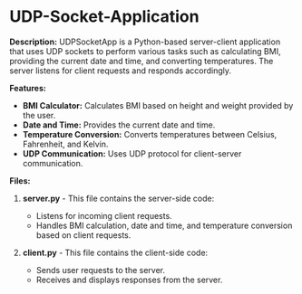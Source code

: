 # UDP-Socket-Application

**Description:**
UDPSocketApp is a Python-based server-client application that uses UDP sockets to perform various tasks such as calculating BMI, providing the current date and time, and converting temperatures. The server listens for client requests and responds accordingly.

**Features:**
- **BMI Calculator:** Calculates BMI based on height and weight provided by the user.
- **Date and Time:** Provides the current date and time.
- **Temperature Conversion:** Converts temperatures between Celsius, Fahrenheit, and Kelvin.
- **UDP Communication:** Uses UDP protocol for client-server communication.

**Files:**
1. **server.py** - This file contains the server-side code:
    - Listens for incoming client requests.
    - Handles BMI calculation, date and time, and temperature conversion based on client requests.

2. **client.py** - This file contains the client-side code:
    - Sends user requests to the server.
    - Receives and displays responses from the server.
